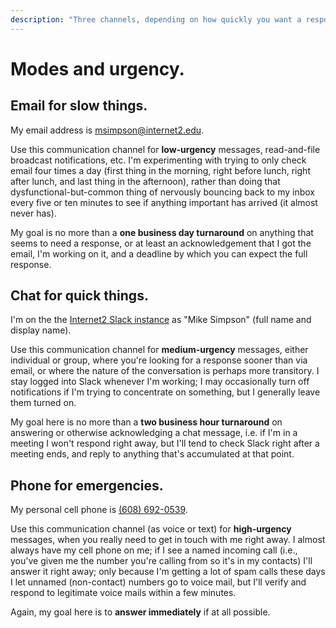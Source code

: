 ```yaml
---
description: "Three channels, depending on how quickly you want a response."
---
```


# Modes and urgency.

## Email for slow things.

My email address is
[msimpson@internet2.edu](mailto:msimpson@internet2.edu).

Use this communication channel for **low-urgency** messages,
read-and-file broadcast notifications, etc. I'm experimenting with
trying to only check email four times a day \(first thing in the
morning, right before lunch, right after lunch, and last thing in the
afternoon\), rather than doing that dysfunctional-but-common thing of
nervously bouncing back to my inbox every five or ten minutes to see
if anything important has arrived \(it almost never has\).

My goal is no more than a **one business day turnaround** on anything
that seems to need a response, or at least an acknowledgement that I
got the email, I'm working on it, and a deadline by which you can
expect the full response.

## Chat for quick things.

I'm on the the [Internet2 Slack
instance](https://slack.internet2.edu/) as "Mike Simpson" \(full name
and display name\).

Use this communication channel for **medium-urgency** messages, either
individual or group, where you're looking for a response sooner than
via email, or where the nature of the conversation is perhaps more
transitory. I stay logged into Slack whenever I'm working; I may
occasionally turn off notifications if I'm trying to concentrate on
something, but I generally leave them turned on.

My goal here is no more than a **two business hour turnaround** on
answering or otherwise acknowledging a chat message, i.e. if I'm in a
meeting I won't respond right away, but I'll tend to check Slack right
after a meeting ends, and reply to anything that's accumulated at that
point.

## Phone for emergencies.

My personal cell phone is [\(608\) 692-0539](tel:608-692-0539).

Use this communication channel \(as voice or text\) for
**high-urgency** messages, when you really need to get in touch with
me right away. I almost always have my cell phone on me; if I see a
named incoming call \(i.e., you've given me the number you're calling
from so it's in my contacts\) I'll answer it right away; only because
I'm getting a lot of spam calls these days I let unnamed
\(non-contact\) numbers go to voice mail, but I'll verify and respond
to legitimate voice mails within a few minutes.

Again, my goal here is to **answer immediately** if at all possible.






